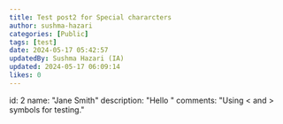 ```yaml
---
title: Test post2 for Special chararcters
author: sushma-hazari
categories: [Public]
tags: [test]
date: 2024-05-17 05:42:57 
updatedBy: Sushma Hazari (IA)
updated: 2024-05-17 06:09:14 
likes: 0
---
```



 id: 2
    name: "Jane Smith"
    description: "Hello <world>"
    comments: "Using < and > symbols for testing."